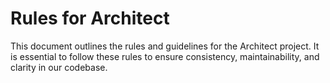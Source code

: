 # Rules for Architect

This document outlines the rules and guidelines for the Architect project. It is essential to follow these rules to ensure consistency, maintainability, and clarity in our codebase.
